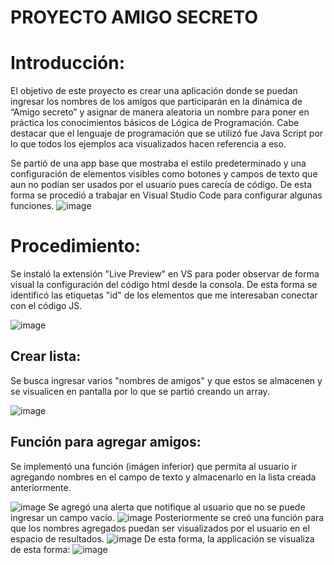 # PROYECTO AMIGO SECRETO

<h1>Introducción:</h1>
El objetivo de este proyecto es crear una aplicación donde se puedan ingresar los nombres de los amigos que participarán en la dinámica de “Amigo secreto” y asignar de manera aleatoria un nombre para poner en práctica los conocimientos básicos de Lógica de Programación. Cabe destacar que el lenguaje de programación que se utilizó fue Java Script por lo que todos los ejemplos aca visualizados hacen referencia a eso.

Se partió de una app base que mostraba el estilo predeterminado y una configuración de elementos visibles como botones y campos de texto que aun no podían ser usados por el usuario pues carecía de código. De esta forma se procedió a trabajar en Visual Studio Code para configurar algunas funciones.
![image](https://github.com/user-attachments/assets/840ee795-f76c-4f27-ba51-3a1f13d60ef8)
<h1>Procedimiento:</h1>
Se instaló la extensión "Live Preview" en VS para poder observar de forma visual la configuración del código html desde la consola. De esta forma se identificó las etiquetas "id" de los elementos que me interesaban conectar con el código JS.

![image](https://github.com/user-attachments/assets/30d7c3eb-6753-4f1f-ba12-19939fe94aa4)
<h2>Crear lista:</h2>
Se busca ingresar varios "nombres de amigos" y que estos se almacenen y se visualicen en pantalla por lo que se partió creando un array.

![image](https://github.com/user-attachments/assets/089e5476-f53d-4c75-9483-861b9eb6fef7)
<h2>Función para agregar amigos:</h2>
Se implementó una función (imágen inferior) que permita al usuario ir agregando nombres en el campo de texto y almacenarlo en la lista creada anteriormente. 

![image](https://github.com/user-attachments/assets/ad1ecabb-42d0-4d63-9cb6-279d7ba6146d)
Se agregó una alerta que notifique al usuario que no se puede ingresar un campo vacío. 
![image](https://github.com/user-attachments/assets/4ebf9cc3-57d1-418b-b30a-aa7298efa149)
Posteriormente se creó una función para que los nombres agregados puedan ser visualizados por el usuario en el espacio de resultados. 
![image](https://github.com/user-attachments/assets/c92b540e-a96f-4596-b295-b862087664e0)
De esta forma, la applicación se visualiza de esta forma:
![image](https://github.com/user-attachments/assets/c148378b-e098-4f6a-80f3-638af61864b6)

